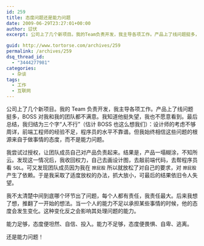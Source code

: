 ```yaml
---
id: 259
title: 态度问题还是能力问题
date: 2009-06-29T23:27:01+00:00
author: 愆伏
excerpt: 公司上了几个新项目。我的Team负责开发，我主导各项工作。产品上了线问题挺多，BOSS对我和我的团队都不满意。我知道他挺失望，我也不愿意看到。最后总结，我归结为三个字“人不行”（估计BOSS也这么想我们）：设计师的考虑不够周详，前端工程师的经验不足，程序员的水平不靠谱。但我始终相信这些问题的根源来自于做事情的态度，而不是能力问题。

guid: http://www.tortorse.com/archives/259
permalink: /archives/259
dsq_thread_id:
  - "3444277981"
categories:
  - 杂谈
tags:
  - 工作
  - 互联网
---
```

公司上了几个新项目。我的 Team 负责开发，我主导各项工作。产品上了线问题挺多，BOSS 对我和我的团队都不满意。我知道他挺失望，我也不愿意看到。最后总结，我归结为三个字“人不行”（估计 BOSS 也这么想我们）：设计师的考虑不够周详，前端工程师的经验不足，程序员的水平不靠谱。但我始终相信这些问题的根源来自于做事情的态度，而不是能力问题。

我尝试过授权，让团队成员自己对产品负责起来。结果是，产品一塌糊涂，不知所云。发现这一情况后，我收回权力，自己去画设计图，去敲前端代码，去帮程序员看 `SQL`。可又发现团队成员因为我在 `擦屁股` 所以就放松了对自己的要求，对 `擦屁股` 产生了依赖。于是我采取了适度放权的办法，抓大放小，可最后的结果依旧令人失望。

我不太清楚中间到底哪个环节出了问题，每个人都有责任，我责任最大。后来我想了想，推翻了一开始的想法。当一个人的能力不足以承担某些事情的时候，他的态度会发生变化。这种变化反之会影响其处理问题的能力。

能力足够，态度便坦然、自信、投入。能力不足够，态度便畏惧、自卑、逃离。

还是能力问题！